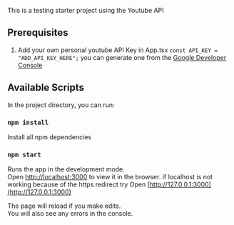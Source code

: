 This is a testing starter project using the Youtube API 

## Prerequisites

1. Add your own personal youtube API Key in App.tsx ```const API_KEY = "ADD_API_KEY_HERE";```
    you can generate one from the [Google Developer Console](https://console.developers.google.com/)
 

## Available Scripts

In the project directory, you can run:

### `npm install`

Install all npm dependencies

### `npm start`

Runs the app in the development mode.<br>
Open [http://localhost:3000](http://localhost:3000) to view it in the browser.
if localhost is not working because of the https redirect try Open [http://127.0.0.1:3000](http://127.0.0.1:3000)

The page will reload if you make edits.<br>
You will also see any errors in the console.

